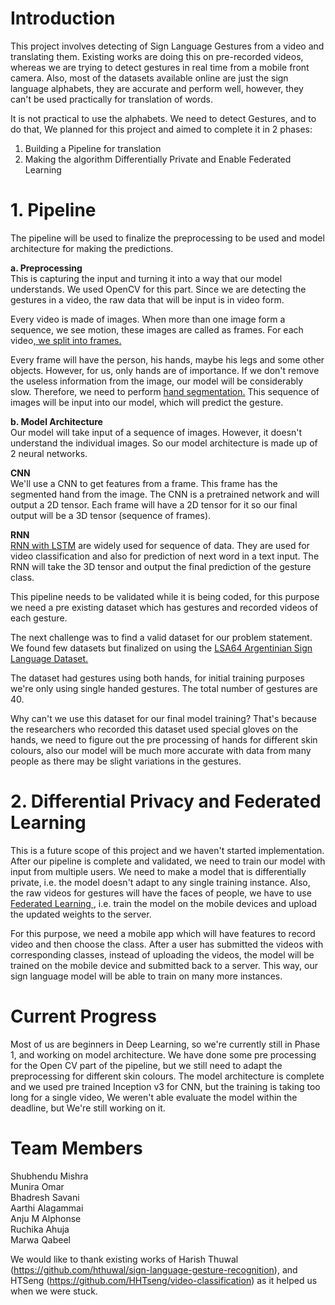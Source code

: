 # Introduction

This project involves detecting of Sign Language Gestures from a video and translating them. Existing works are doing this on pre-recorded videos, whereas we are trying to detect gestures in real time from a mobile front camera. Also, most of the datasets available online are just the sign language alphabets, they are accurate and perform well, however, they can't be used practically for translation of words.

It is not practical to use the alphabets. We need to detect Gestures, and to do that, We planned for this project and aimed to complete it in 2 phases:
1. Building a Pipeline for translation
2. Making the algorithm Differentially Private and Enable Federated Learning

# 1. Pipeline   
The pipeline will be used to finalize the preprocessing to be used and model architecture for making the predictions.    

**a. Preprocessing**     
This is capturing the input and turning it into a way that our model understands. We used OpenCV for this part.
Since we are detecting the gestures in a video, the raw data that will be input is in video form.    

Every video is made of images. When more than one image form a sequence, we see motion, these images are called as frames. For each video[, we split into frames.](https://www.geeksforgeeks.org/python-program-extract-frames-using-opencv/) 

Every frame will have the person, his hands, maybe his legs and some other objects. However, for us, only hands are of importance. If we don't remove the useless information from the image, our model will be considerably slow. Therefore, we need to perform [hand segmentation.](https://medium.com/@soffritti.pierfrancesco/handy-hands-detection-with-opencv-ac6e9fb3cec1)
This sequence of images will be input into our model, which will predict the gesture.   

**b. Model Architecture**  
Our model will take input of a sequence of images. However, it doesn't understand the individual images. So our model architecture is made up of 2 neural networks.   

**CNN**  
We'll use a CNN to get features from a frame. This frame has the segmented hand from the image. The CNN is a pretrained network and will output a 2D tensor. Each frame will have a 2D tensor for it so our final output will be  a 3D tensor (sequence of frames). 

**RNN**  
[RNN with LSTM](https://pytorch.org/tutorials/beginner/nlp/sequence_models_tutorial.html) are widely used for sequence of data. They are used for video classification and also for prediction of next word in a text input. The RNN will take the 3D tensor and output the final prediction of the gesture class.  

This pipeline needs to be validated while it is being coded, for this purpose we need a pre existing dataset which has gestures and recorded videos of each gesture.  

The next challenge was to find a valid dataset for our problem statement. We found few datasets but finalized on using the [LSA64 Argentinian Sign Language Dataset.](http://facundoq.github.io/unlp/lsa64/) 

The dataset had gestures using both hands, for initial training purposes we're only using single handed gestures. The total number of gestures are 40.

Why can't we use this dataset for our final model training? That's because the researchers who recorded this dataset used special gloves on the hands, we need to figure out the pre processing of hands for different skin colours, also our model will be much more accurate with data from many people as there may be slight variations in the gestures. 

# 2. Differential Privacy and Federated Learning

This is a future scope of this project and we haven't started implementation.  
After our pipeline is complete and validated, we need to train our model with input from multiple users. We need to make a model that is differentially private, i.e. the model doesn't adapt to any single training instance. Also, the raw videos for gestures will have the faces of people, we have to use [Federated Learning ](https://blog.openmined.org/upgrade-to-federated-learning-in-10-lines/), i.e. train the model on the mobile devices and upload the updated weights to the server. 

For this purpose, we need a mobile app which will have features to record video and then choose the class. After a user has submitted the videos with corresponding classes, instead of uploading the videos, the model will be trained on the mobile device and submitted back to a server. This way, our sign language model will be able to train on many more instances. 

# Current Progress
Most of us are beginners in Deep Learning, so we're currently still in Phase 1, and working on model architecture. We have done some pre processing for the Open CV part of the pipeline, but we still need to adapt the preprocessing for different skin colours. The model architecture is complete and we used pre trained Inception v3 for CNN, but the training is taking too long for a single video, We weren't able evaluate the model within the deadline, but We're still working on it.

# Team Members
Shubhendu Mishra  
Munira Omar  
Bhadresh Savani  
Aarthi Alagammai  
Anju M Alphonse  
Ruchika Ahuja  
Marwa Qabeel  

We would like to thank existing works of Harish Thuwal (https://github.com/hthuwal/sign-language-gesture-recognition), and HTSeng (https://github.com/HHTseng/video-classification) as it helped us when we were stuck.